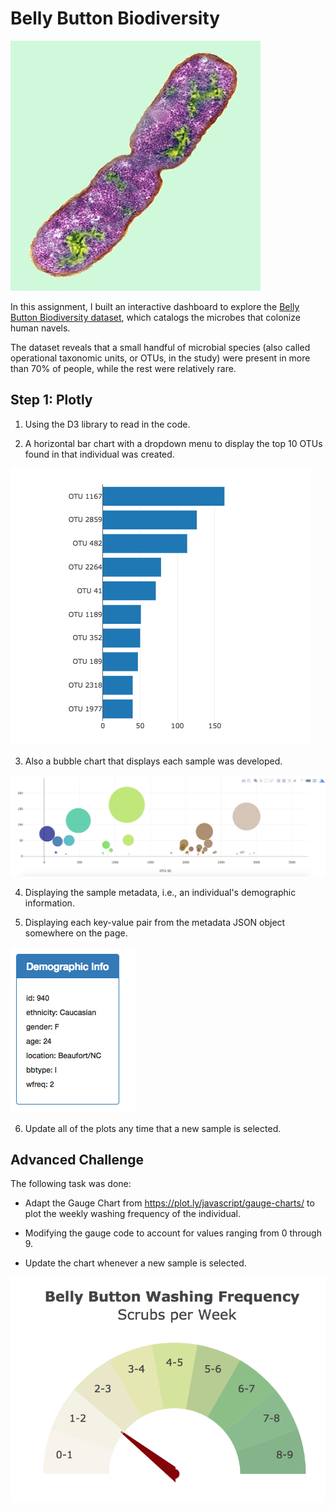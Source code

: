# Belly Button Biodiversity

![Bacteria by filterforge.com](Images/bacteria.jpg)

In this assignment, I built an interactive dashboard to explore the [Belly Button Biodiversity dataset](http://robdunnlab.com/projects/belly-button-biodiversity/), which catalogs the microbes that colonize human navels.

The dataset reveals that a small handful of microbial species (also called operational taxonomic units, or OTUs, in the study) were present in more than 70% of people, while the rest were relatively rare.

## Step 1: Plotly

1. Using the D3 library to read in the code.

2. A horizontal bar chart with a dropdown menu to display the top 10 OTUs found in that individual was created.

  ![bar Chart](Images/hw01.png)

3. Also a bubble chart that displays each sample was developed.

![Bubble Chart](Images/bubble_chart.png)

4. Displaying the sample metadata, i.e., an individual's demographic information.

5. Displaying each key-value pair from the metadata JSON object somewhere on the page.

![hw](Images/hw03.png)

6. Update all of the plots any time that a new sample is selected.

## Advanced Challenge 

The following task was done:

* Adapt the Gauge Chart from <https://plot.ly/javascript/gauge-charts/> to plot the weekly washing frequency of the individual.

* Modifying the gauge code to account for values ranging from 0 through 9.

* Update the chart whenever a new sample is selected.

![Weekly Washing Frequency Gauge](Images/gauge.png)

